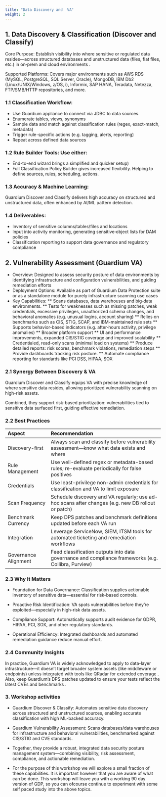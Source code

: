 ```yaml
---
title: "Data Discovery and  VA"
weight: 2
---
```



## 1. Data Discovery & Classification (Discover and Classify)
Core Purpose: Establish visibility into where sensitive or regulated data resides—across structured databases and unstructured data (files, flat files, etc.) in on‑prem and cloud environments .

Supported Platforms: Covers major environments such as AWS RDS (MySQL, PostgreSQL, SQL Server, Oracle), MongoDB, IBM Db2 (Linux/UNIX/Windows, z/OS, i), Informix, SAP HANA, Teradata, Netezza, FTP/SMB/HTTP repositories, and more.

### 1.1 Classification Workflow:

* Use Guardium appliance to connect via JDBC to data sources
* Enumerate tables, views, synonyms
* Sample data and match against classification rules (regex, exact-match, metadata)
* Trigger rule-specific actions (e.g. tagging, alerts, reporting)
* Repeat across defined data sources 

### 1.2 Rule Builder Tools: Use either:

* End-to-end wizard brings a simplified and quicker setup)
* Full Classification Policy Builder gives increased flexibility. Helping to define sources, rules, scheduling, actions. 

### 1.3 Accuracy & Machine Learning: 
Guardium Discover and Classify delivers high accuracy on structured and unstructured data, often enhanced by AI/ML pattern detection.

### 1.4 Deliverables:

* Inventory of sensitive columns/tables/files and locations
* Input into activity monitoring, generating sensitive‑object lists for DAM policies
* Classification reporting to support data governance and regulatory compliance 

## 2. Vulnerability Assessment (Guardium VA)
* Overview: Designed to assess security posture of data environments by identifying infrastructure and configuration vulnerabilities, and guiding remediation efforts 
* Deployment Options: Available as part of Guardium Data Protection suite or as a standalone module for purely infrastructure scanning use cases 
* Key Capabilities:
** Scans databases, data warehouses and big‑data environments.
** Tests for weaknesses such as missing patches, weak credentials, excessive privileges, unauthorized schema changes, and behavioral anomalies (e.g. unusual logins, account sharing) 
** Relies on benchmarks such as CIS, STIG, SCAP, and IBM-maintained rule sets 
** Supports behavior-based indicators (e.g. after‑hours activity, privilege anomalies) 
** Broader platform support 
** UI and performance improvements, expanded CIS/STIG coverage and improved scalability 
** Credentialed, read-only scans (minimal load on systems)
** Produce detailed reports: risk scores, benchmark violations, remediation steps
** Provide dashboards tracking risk posture.
** Automate compliance reporting for standards like PCI DSS, HIPAA, SOX 

### 2.1 Synergy Between Discovery & VA
Guardium Discover and Classify equips VA with precise knowledge of where sensitive data resides, allowing prioritized vulnerability scanning on high-risk assets.

Combined, they support risk-based prioritization: vulnerabilities tied to sensitive data surfaced first, guiding effective remediation.

### 2.2 Best Practices

| Aspect         | Recommendation                        |
|:----------------|:-----------------------------------|
| Discovery-first            | Always scan and classify before vulnerability assessment—know what data exists and where            |
| Rule Management	        | Use well-defined regex or metadata-based rules; re-evaluate periodically for false positives        |
| Credentials       | Use least-privilege non-admin credentials for classification and VA to limit exposure    |
| Scan Frequency	            | Schedule discovery and VA regularly; use ad-hoc scans after changes (e.g. new DB rollout or patch)            |
| Benchmark Currency        | Keep DPS patches and benchmark definitions updated before each VA run        |
| Integration       | Leverage ServiceNow, SIEM, ITSM tools for automated ticketing and remediation workflows    |
| Governance Alignment            | Feed classification outputs into data governance and compliance frameworks (e.g. Collibra, Purview)           |

### 2.3 Why It Matters

* Foundation for Data Governance: Classification supplies actionable inventory of sensitive data—essential for risk-based controls.

* Proactive Risk Identification: VA spots vulnerabilities before they’re exploited—especially in high-risk data assets.

* Compliance Support: Automatically supports audit evidence for GDPR, HIPAA, PCI, SOX, and other regulatory standards.

* Operational Efficiency: Integrated dashboards and automated remediation guidance reduce manual effort.

### 2.4 Community Insights
In practice, Guardium VA is widely acknowledged to apply to data-layer infrastructure—it doesn’t target broader system assets (like middleware or endpoints) unless integrated with tools like QRadar for extended coverage  . Also, keep Guardium’s DPS patches updated to ensure your tests reflect the latest CVEs and benchmarks .

### 3. Workshop activities
* Guardium Discover & Classify: Automates sensitive data discovery across structured and unstructured sources, enabling accurate classification with high ML-backed accuracy.

* Guardium Vulnerability Assessment: Scans databases/data warehouses for infrastructure and behavioral vulnerabilities, benchmarked against CIS/STIG and CVE standards.

* Together, they provide a robust, integrated data security posture management system—combining visibility, risk assessment, compliance, and actionable remediation.

* For the purpose of this workshop we will explore a small fraction of these capabilities. It is important however that you are aware of what can be done. This workshop will leave you with a working 90 day version of GDP, so you can ofcourse continue to experiment with some self paced study into the above topics.

